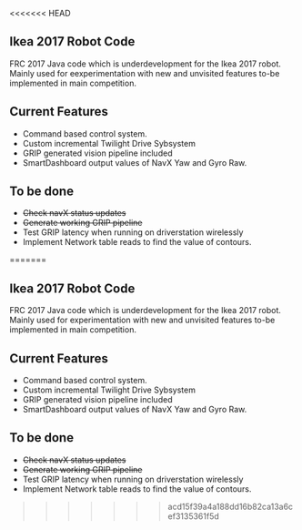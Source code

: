 <<<<<<< HEAD
## Ikea 2017 Robot Code

FRC 2017 Java code which is underdevelopment for the Ikea 2017 robot. Mainly used for eexperimentation with new and unvisited features to-be implemented in main competition. 

## Current Features

- Command based control system.
- Custom incremental Twilight Drive Sybsystem
- GRIP generated vision pipeline included
- SmartDashboard output values of NavX Yaw and Gyro Raw.

## To be done

- ~~Check navX status updates~~
- ~~Generate working GRIP pipeline~~
- Test GRIP latency when running on driverstation wirelessly
- Implement Network table reads to find the value of contours.

=======
## Ikea 2017 Robot Code

FRC 2017 Java code which is underdevelopment for the Ikea 2017 robot. Mainly used for experimentation with new and unvisited features to-be implemented in main competition. 

## Current Features

- Command based control system.
- Custom incremental Twilight Drive Sybsystem
- GRIP generated vision pipeline included
- SmartDashboard output values of NavX Yaw and Gyro Raw.

## To be done

- ~~Check navX status updates~~
- ~~Generate working GRIP pipeline~~
- Test GRIP latency when running on driverstation wirelessly
- Implement Network table reads to find the value of contours.

>>>>>>> acd15f39a4a188dd16b82ca13a6cef3135361f5d
